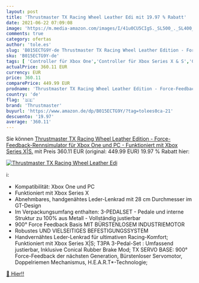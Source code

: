 ```yaml
---
layout: post
title: 'Thrustmaster TX Racing Wheel Leather Edi mit 19.97 % Rabatt'
date: 2021-06-22 07:09:08
image: 'https://m.media-amazon.com/images/I/41u0CU5CIgS._SL500_._SL400_.jpg'
comments: true
category: ofertas
author: 'tole.es'
slug: 'B015ECTG9Y-de Thrustmaster TX Racing Wheel Leather Edition - Force-...'
sku: 'B015ECTG9Y-de'
tags: [ 'Controller für Xbox One','Controller für Xbox Series X & S','Games','Lenkräder für Xbox One','Xbox One','Xbox Series X & S','Zubehör für Xbox One','Zubehör für Xbox Series X & S','thrustmaster', ]
actualPrice: 360.11 EUR
currency: EUR
price: 360.11
comparePrice: 449.99 EUR
prodname: 'Thrustmaster TX Racing Wheel Leather Edition - Force-Feedback-Rennsimulator für Xbox One und PC - Funktioniert mit Xbox Series X|S.'
country: 'de'
flag: '🇩🇪'
brand: 'Thrustmaster'
buyurl: 'https://www.amazon.de/dp/B015ECTG9Y/?tag=tolees0ca-21'
descuento: '19.97'
average: '360.11'
---
```


Sie können [Thrustmaster TX Racing Wheel Leather Edition - Force-Feedback-Rennsimulator für Xbox One und PC - Funktioniert mit Xbox Series X|S.](https://www.amazon.de/dp/B015ECTG9Y/?tag=tolees0ca-21) mit Preis 360.11 EUR (original: 449.99 EUR) 19.97 % Rabatt hier:

[![Thrustmaster TX Racing Wheel Leather Edi](https://m.media-amazon.com/images/I/41u0CU5CIgS._SL500_._SL400_.jpg)](https://www.amazon.de/dp/B015ECTG9Y/?tag=tolees0ca-21)

ℹ️:

- Kompatibilität: Xbox One und PC
- Funktioniert mit Xbox Series X
- Abnehmbares, handgenähtes Leder-Lenkrad mit 28 cm Durchmesser im GT-Design
- Im Verpackungsumfang enthalten: 3-PEDALSET - Pedale und interne Struktur zu 100% aus Metall - Vollständig justierbar
- 900° Force Feedback Basis MIT BÜRSTENLOSEM INDUSTRIEMOTOR
- Robustes UND VIELSEITIGES BEFESTIGUNGSSYSTEM
- Handvernähtes Leder-Lenkrad für ultimativen Racing-Komfort; Funktioniert mit Xbox Series X|S; T3PA 3-Pedal-Set : Umfassend justierbar, Inklusive Conical Rubber Brake Mod; TX SERVO BASE: 900° Force-Feedback der nächsten Generation, Bürstenloser Servomotor, Doppelriemen Mechanismus, H.E.A.R.T*-Technologie;

[🛒 Hier!!](https://www.amazon.de/dp/B015ECTG9Y/?tag=tolees0ca-21)
